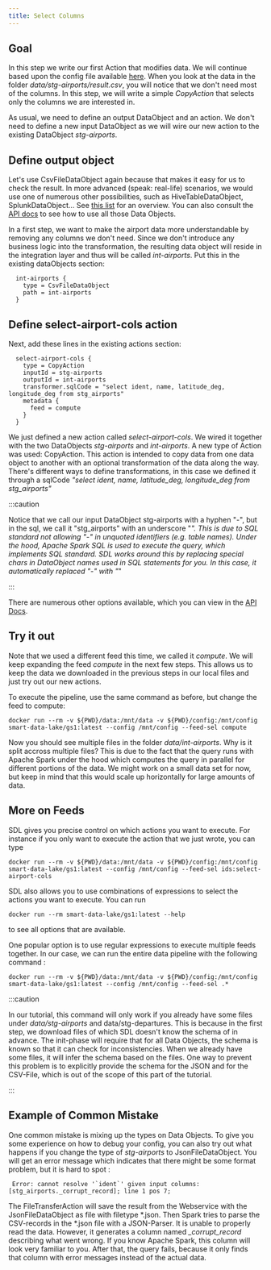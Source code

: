 ```yaml
---
title: Select Columns
---
```


## Goal

In this step we write our first Action that modifies data.
We will continue based upon the config file available [here](config-examples//application-download-part1.conf).
When you look at the data in the folder *data/stg-airports/result.csv*, you will notice that we
don't need most of the columns. In this step, we will write a simple *CopyAction* that selects only the columns we
are interested in.

As usual, we need to define an output DataObject and an action. 
We don't need to define a new input DataObject as we will wire our new action to the existing DataObject *stg-airports*. 

## Define output object

Let's use CsvFileDataObject again because that makes it easy for us to check the result.
In more advanced (speak: real-life) scenarios, we would use one of numerous other possibilities, 
such as HiveTableDataObject, SplunkDataObject...
See [this list](https://github.com/smart-data-lake/smart-data-lake/blob/develop-spark3/docs/Reference.md#data-objects) for an overview.
You can also consult the [API docs](https://smartdatalake.ch/docs/site/scaladocs/io/smartdatalake/workflow/dataobject/index.html) to see how to use all those Data Objects.

In a first step, we want to make the airport data more understandable by removing any columns we don't need. 
Since we don't introduce any business logic into the transformation, 
the resulting data object will reside in the integration layer and thus will be called *int-airports*.
Put this in the existing dataObjects section:

      int-airports {
        type = CsvFileDataObject
        path = int-airports
      }

## Define select-airport-cols action 

Next, add these lines in the existing actions section:

      select-airport-cols {
        type = CopyAction
        inputId = stg-airports
        outputId = int-airports
        transformer.sqlCode = "select ident, name, latitude_deg, longitude_deg from stg_airports"
        metadata {
          feed = compute
        }
      }

We just defined a new action called *select-airport-cols*. 
We wired it together with the two DataObjects *stg-airports* and *int-airports*.
A new type of Action was used: CopyAction. This action is intended to copy data from one data object to another
with an optional transformation of the data along the way.
There's different ways to define transformations, in this case we defined it through a sqlCode 
*"select ident, name, latitude_deg, longitude_deg from stg_airports"*

:::caution

Notice that we call our input DataObject stg-airports with a hyphen "-", but in the sql, we call it "stg\_airports" with an underscore "_".
This is due to SQL standard not allowing "-" in unquoted identifiers (e.g. table names). 
Under the hood, Apache Spark SQL is used to execute the query, which implements SQL standard.
SDL works around this by replacing special chars in DataObject names used in SQL statements for you. 
In this case, it automatically replaced "-" with "_"

:::

There are numerous other options available, which you can view in the [API Docs](http://smartdatalake.ch/docs/site/scaladocs/io/smartdatalake/workflow/action/CopyAction.html).



## Try it out
Note that we used a different feed this time, we called it *compute*. 
We will keep expanding the feed *compute* in the next few steps.
This allows us to keep the data we downloaded in the previous steps in our local files and just
try out our new actions.

To execute the pipeline, use the same command as before, but change the feed to compute:

    docker run --rm -v ${PWD}/data:/mnt/data -v ${PWD}/config:/mnt/config smart-data-lake/gs1:latest --config /mnt/config --feed-sel compute

Now you should see multiple files in the folder *data/int-airports*. Why is it split accross multiple files?
This is due to the fact that the query runs with Apache Spark under the hood which computes the query in parallel for different portions of the data.
We might work on a small data set for now, but keep in mind that this would scale up horizontally for large amounts of data.

## More on Feeds

SDL gives you precise control on which actions you want to execute. 
For instance if you only want to execute the action that we just wrote, you can type

    docker run --rm -v ${PWD}/data:/mnt/data -v ${PWD}/config:/mnt/config smart-data-lake/gs1:latest --config /mnt/config --feed-sel ids:select-airport-cols

SDL also allows you to use combinations of expressions to select the actions you want to execute. You can run

    docker run --rm smart-data-lake/gs1:latest --help

to see all options that are available.

One popular option is to use regular expressions to execute multiple feeds together.
In our case, we can run the entire data pipeline with the following command : 

    docker run --rm -v ${PWD}/data:/mnt/data -v ${PWD}/config:/mnt/config smart-data-lake/gs1:latest --config /mnt/config --feed-sel .*

:::caution

In our tutorial, this command will only work if you already have some files under *data/stg-airports* and data/stg-departures.
This is because in the first step, we download files of which SDL doesn't know the schema of in advance.
The init-phase will require that for all Data Objects, the schema is known so that it can check for inconsistencies.
When we already have some files, it will infer the schema based on the files.
One way to prevent this problem is to explicitly provide the schema for the JSON and for the CSV-File, 
which is out of the scope of this part of the tutorial.

:::



## Example of Common Mistake

One common mistake is mixing up the types on Data Objects.
To give you some experience on how to debug your config, you can also try out what happens if you change the type of *stg-airports* to JsonFileDataObject.
You will get an error message which indicates that there might be some format problem, but it is hard to spot :

     Error: cannot resolve '`ident`' given input columns: [stg_airports._corrupt_record]; line 1 pos 7;

The FileTransferAction will save the result from the Webservice with the JsonFileDataObject as file with filetype \*.json. 
Then Spark tries to parse the CSV-records in the \*.json file with a JSON-Parser. It is unable to properly read the data.
However, it generates a column named *_corrupt_record* describing what went wrong. 
If you know Apache Spark, this column will look very familiar to you.
After that, the query fails, because it only finds that column with error messages instead of the actual data.

